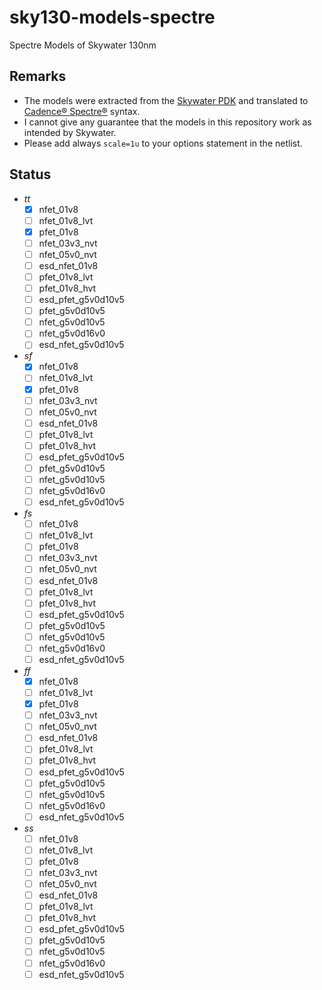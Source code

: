 # sky130-models-spectre

Spectre Models of Skywater 130nm

## Remarks
- The models were extracted from the 
  [Skywater PDK](https://github.com/google/skywater-pdk-libs-sky130_fd_pr/tree/f62031a1be9aefe902d6d54cddd6f59b57627436)
  and translated to [Cadence® Spectre®](https://www.cadence.com/ko_KR/home/tools/custom-ic-analog-rf-design/circuit-simulation/spectre-simulation-platform.html) 
  syntax.
- I cannot give any guarantee that the models in this repository work as
  intended by Skywater.
- Please add always `scale=1u` to your options statement in the netlist.

## Status

- *tt*
  - [x] nfet_01v8
  - [ ] nfet_01v8_lvt
  - [x] pfet_01v8  
  - [ ] nfet_03v3_nvt
  - [ ] nfet_05v0_nvt
  - [ ] esd_nfet_01v8
  - [ ] pfet_01v8_lvt
  - [ ] pfet_01v8_hvt
  - [ ] esd_pfet_g5v0d10v5
  - [ ] pfet_g5v0d10v5
  - [ ] nfet_g5v0d10v5
  - [ ] nfet_g5v0d16v0
  - [ ] esd_nfet_g5v0d10v5
- *sf*
  - [x] nfet_01v8
  - [ ] nfet_01v8_lvt
  - [x] pfet_01v8  
  - [ ] nfet_03v3_nvt
  - [ ] nfet_05v0_nvt
  - [ ] esd_nfet_01v8
  - [ ] pfet_01v8_lvt
  - [ ] pfet_01v8_hvt
  - [ ] esd_pfet_g5v0d10v5
  - [ ] pfet_g5v0d10v5
  - [ ] nfet_g5v0d10v5
  - [ ] nfet_g5v0d16v0
  - [ ] esd_nfet_g5v0d10v5
- *fs*
  - [ ] nfet_01v8
  - [ ] nfet_01v8_lvt
  - [ ] pfet_01v8  
  - [ ] nfet_03v3_nvt
  - [ ] nfet_05v0_nvt
  - [ ] esd_nfet_01v8
  - [ ] pfet_01v8_lvt
  - [ ] pfet_01v8_hvt
  - [ ] esd_pfet_g5v0d10v5
  - [ ] pfet_g5v0d10v5
  - [ ] nfet_g5v0d10v5
  - [ ] nfet_g5v0d16v0
  - [ ] esd_nfet_g5v0d10v5
- *ff*
  - [x] nfet_01v8
  - [ ] nfet_01v8_lvt
  - [x] pfet_01v8  
  - [ ] nfet_03v3_nvt
  - [ ] nfet_05v0_nvt
  - [ ] esd_nfet_01v8
  - [ ] pfet_01v8_lvt
  - [ ] pfet_01v8_hvt
  - [ ] esd_pfet_g5v0d10v5
  - [ ] pfet_g5v0d10v5
  - [ ] nfet_g5v0d10v5
  - [ ] nfet_g5v0d16v0
  - [ ] esd_nfet_g5v0d10v5
- *ss*
  - [ ] nfet_01v8
  - [ ] nfet_01v8_lvt
  - [ ] pfet_01v8  
  - [ ] nfet_03v3_nvt
  - [ ] nfet_05v0_nvt
  - [ ] esd_nfet_01v8
  - [ ] pfet_01v8_lvt
  - [ ] pfet_01v8_hvt
  - [ ] esd_pfet_g5v0d10v5
  - [ ] pfet_g5v0d10v5
  - [ ] nfet_g5v0d10v5
  - [ ] nfet_g5v0d16v0
  - [ ] esd_nfet_g5v0d10v5